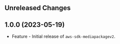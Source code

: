 Unreleased Changes
------------------

1.0.0 (2023-05-19)
------------------

* Feature - Initial release of `aws-sdk-mediapackagev2`.

